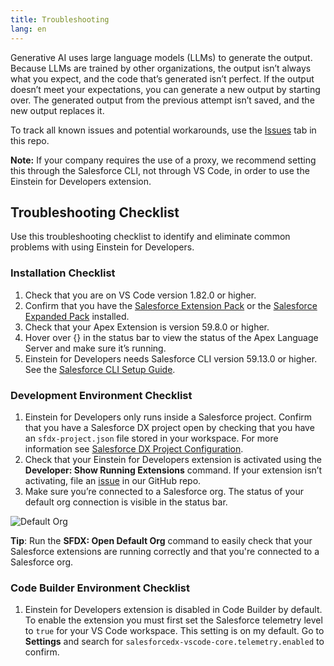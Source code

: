 ```yaml
---
title: Troubleshooting
lang: en
---
```


Generative AI uses large language models (LLMs) to generate the output. Because LLMs are trained by other organizations, the output isn’t always what you expect, and the code that’s generated isn’t perfect. If the output doesn’t meet your expectations, you can generate a new output by starting over. The generated output from the previous attempt isn’t saved, and the new output replaces it.

To track all known issues and potential workarounds, use the [Issues](https://github.com/forcedotcom/Einstein-GPT-for-Developers/issues) tab in this repo.

**Note:** If your company requires the use of a proxy, we recommend setting this through the Salesforce CLI, not through VS Code, in order to use the Einstein for Developers extension.

## Troubleshooting Checklist
Use this troubleshooting checklist to identify and eliminate common problems with using Einstein for Developers.

### Installation Checklist

1. Check that you are on VS Code version 1.82.0 or higher. 
2. Confirm that you have the [Salesforce Extension Pack](https://marketplace.visualstudio.com/items?itemName=salesforce.salesforcedx-vscode) or the [Salesforce Expanded Pack](https://marketplace.visualstudio.com/items?itemName=salesforce.salesforcedx-vscode-expanded) installed.
3. Check that your Apex Extension is version 59.8.0 or higher.
4. Hover over {} in the status bar to view the status of the Apex Language Server and make sure it’s running.  
5. Einstein for Developers needs Salesforce CLI version 59.13.0 or higher. See the [Salesforce CLI Setup Guide](https://developer.salesforce.com/docs/atlas.en-us.sfdx_setup.meta/sfdx_setup/sfdx_setup_install_cli_rc.htm).

### Development Environment Checklist

1. Einstein for Developers only runs inside a Salesforce project. Confirm that you have a Salesforce DX project open by checking that you have an `sfdx-project.json` file stored in your workspace. For more information see [Salesforce DX Project Configuration](https://developer.salesforce.com/docs/atlas.en-us.sfdx_dev.meta/sfdx_dev/sfdx_dev_ws_config.htm).
2. Check that your Einstein for Developers extension is activated using the **Developer: Show Running Extensions** command. If your extension isn’t activating, file an [issue](https://github.com/forcedotcom/Einstein-GPT-for-Developers/issues) in our GitHub repo.
3. Make sure you’re connected to a Salesforce org. The status of your default org connection is visible in the status bar.

![Default Org](./images/default-org.png)

**Tip**: Run the **SFDX: Open Default Org** command to easily check that your Salesforce extensions are running correctly and that you're connected to a Salesforce org.

### Code Builder Environment Checklist

1. Einstein for Developers extension is disabled in Code Builder by default. To enable the extension you must first set the Salesforce telemetry level to `true` for your VS Code workspace. This setting is on my default. Go to **Settings** and search for `salesforcedx-vscode-core.telemetry.enabled` to confirm.  
